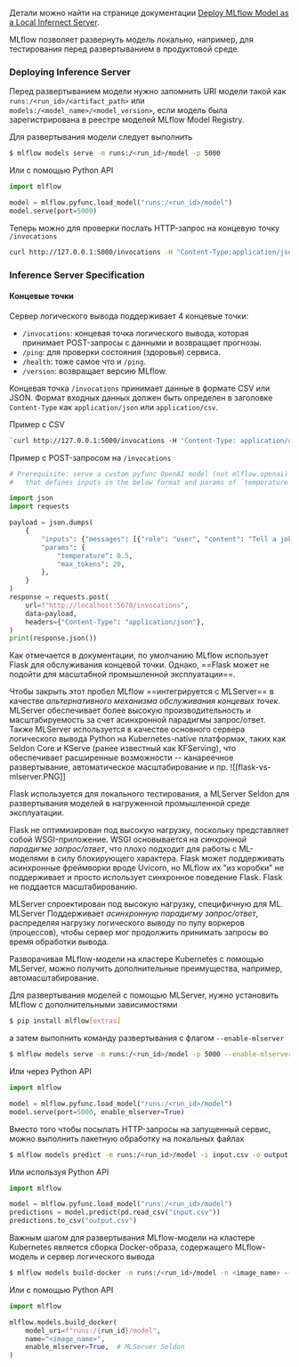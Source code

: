 Детали можно найти на странице документации [Deploy MLflow Model as a Local Infernect Server](https://mlflow.org/docs/latest/deployment/deploy-model-locally.html#local-inference-server-spec).

MLflow позволяет развернуть модель локально, например, для тестирования перед развертыванием в продуктовой среде.

### Deploying Inference Server

Перед развертыванием модели нужно запомнить URI модели такой как `runs:/<run_id>/<artifact_path>` или `models:/<model_name>/<model_version>`, если модель была зарегистрирована в реестре моделей MLflow Model Registry.

Для развертывания модели следует выполнить
```bash
$ mlflow models serve -m runs:/<run_id>/model -p 5000
```

Или с помощью Python API
```python
import mlflow

model = mlflow.pyfunc.load_model("runs:/<run_id>/model")
model.serve(port=5000)
```

Теперь можно для проверки послать HTTP-запрос на концевую точку `/invocations`
```bash
curl http://127.0.0.1:5000/invocations -H "Content-Type:application/json;"  --data '{"inputs": [[1, 2], [3, 4], [5, 6]]}'
```

### Inference Server Specification

#### Концевые точки

Сервер логического вывода поддерживает 4 концевые точки:
- `/invocations`: концевая точка логического вывода, которая принимает POST-запросы с данными и возвращает прогнозы.
- `/ping`: для проверки состояния (здоровья) сервиса.
- `/health`: тоже самое что и `/ping`.
- `/version`: возвращает версию MLflow.

Концевая точка `/invocations` принимает данные в формате CSV или JSON. Формат входных данных должен быть определен в заголовке `Content-Type` как `application/json` или `application/csv`.

Пример с CSV
```bash
`curl http://127.0.0.1:5000/invocations -H 'Content-Type: application/csv' --data '1,2,3,4'`
```

Пример с POST-запросом на `/invocations`
```python
# Prerequisite: serve a custom pyfunc OpenAI model (not mlflow.openai) on localhost:5678
#   that defines inputs in the below format and params of `temperature` and `max_tokens`

import json
import requests

payload = json.dumps(
    {
        "inputs": {"messages": [{"role": "user", "content": "Tell a joke!"}]},
        "params": {
            "temperature": 0.5,
            "max_tokens": 20,
        },
    }
)
response = requests.post(
    url=f"http://localhost:5678/invocations",
    data=payload,
    headers={"Content-Type": "application/json"},
)
print(response.json())
```

Как отмечается в документации, по умолчанию MLflow использует Flask для обслуживания концевой точки. Однако, ==Flask может не подойти для масштабной промышленной эксплуатации==.

Чтобы закрыть этот пробел MLflow ==интегрируется с MLServer== в качестве _альтернативного механизма обслуживания концевых точек_. MLServer обеспечивает более высокую производительность и масштабируемость за счет асинхронной парадигмы запрос/ответ. Также MLServer используется в качестве основного сервера логического вывода Python на Kubernetes-native платформах, таких как Seldon Core и KServe (ранее известный как KFServing), что обеспечивает расширенные возможности -- канареечное развертывание, автоматическое масштабирование и пр.
![[flask-vs-mlserver.PNG]]

Flask используется для локального тестирования, а MLServer Seldon для развертывания моделей в нагруженной промышленной среде эксплуатации.

Flask не оптимизирован под высокую нагрузку, поскольку представляет собой WSGI-приложение. WSGI основывается на _синхронной парадигме запрос/ответ_, что плохо подходит для работы с ML-моделями в силу блокирующего характера. Flask может поддерживать асинхронные фреймворки вроде Uvicorn, но MLflow их "из коробки" не поддерживает и просто использует синхронное поведение Flask. Flask не поддается масштабированию.

MLServer спроектирован под высокую нагрузку, специфичную для ML. MLServer Поддерживает _асинхронную парадигму запрос/ответ_, распределяя нагрузку логического выводу по пулу воркеров (процессов), чтобы сервер мог продолжить принимать запросы во время обработки вывода.

Разворачивая MLflow-модели на кластере Kubernetes с помощью MLServer, можно получить дополнительные преимущества, например, автомасштабирование.

Для развертывания моделей с помощью MLServer, нужно установить MLflow с дополнительными зависимостями
```bash
$ pip install mlflow[extras]
```
а затем выполнить команду развертывания с флагом `--enable-mlserver`
```bash
$ mlflow models serve -m runs:/<run_id>/model -p 5000 --enable-mlserver
```

Или через Python API
```python
import mlflow

model = mlflow.pyfunc.load_model("runs:/<run_id>/model")
model.serve(port=5000, enable_mlserver=True)
```

Вместо того чтобы посылать HTTP-запросы на запущенный сервис, можно выполнить пакетную обработку на локальных файлах
```bash
$ mlflow models predict -m runs:/<run_id>/model -i input.csv -o output.csv
```

Или используя Python API
```python
import mlflow

model = mlflow.pyfunc.load_model("runs:/<run_id>/model")
predictions = model.predict(pd.read_csv("input.csv"))
predictions.to_csv("output.csv")
```

Важным шагом для развертывания MLflow-модели на кластере Kubernetes является сборка Docker-образа, содержащего MLflow-модель и сервер логического вывода
```bash
$ mlflow models build-docker -m runs:/<run_id>/model -n <image_name> --enable-mlserver
```

Или с помощью Python API
```python
import mlflow

mlflow.models.build_docker(
    model_uri=f"runs:/{run_id}/model",
    name="<image_name>",
    enable_mlserver=True,  # MLServer Seldon
)
```
